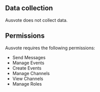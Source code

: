 ## Data collection
Ausvote does not collect data.

## Permissions
Ausvote requires the following permissions:
- Send Messages
- Manage Events
- Create Events
- Manage Channels
- View Channels
- Manage Roles
